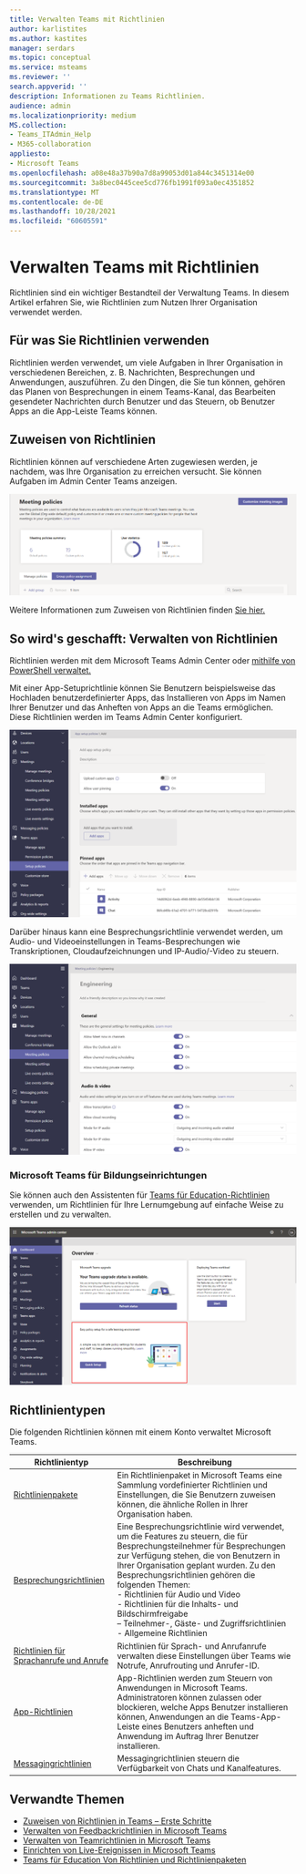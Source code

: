 ```yaml
---
title: Verwalten Teams mit Richtlinien
author: karlistites
ms.author: kastites
manager: serdars
ms.topic: conceptual
ms.service: msteams
ms.reviewer: ''
search.appverid: ''
description: Informationen zu Teams Richtlinien.
audience: admin
ms.localizationpriority: medium
MS.collection:
- Teams_ITAdmin_Help
- M365-collaboration
appliesto:
- Microsoft Teams
ms.openlocfilehash: a08e48a37b90a7d8a99053d01a844c3451314e00
ms.sourcegitcommit: 3a8bec0445cee5cd776fb1991f093a0ec4351852
ms.translationtype: MT
ms.contentlocale: de-DE
ms.lasthandoff: 10/28/2021
ms.locfileid: "60605591"
---
```

# <a name="manage-teams-with-policies"></a>Verwalten Teams mit Richtlinien

Richtlinien sind ein wichtiger Bestandteil der Verwaltung Teams. In diesem Artikel erfahren Sie, wie Richtlinien zum Nutzen Ihrer Organisation verwendet werden.

## <a name="what-you-use-policies-for"></a>Für was Sie Richtlinien verwenden

Richtlinien werden verwendet, um viele Aufgaben in Ihrer Organisation in verschiedenen Bereichen, z. B. Nachrichten, Besprechungen und Anwendungen, auszuführen. Zu den Dingen, die Sie tun können, gehören das Planen von Besprechungen in einem Teams-Kanal, das Bearbeiten gesendeter Nachrichten durch Benutzer und das Steuern, ob Benutzer Apps an die App-Leiste Teams können.

## <a name="how-to-assign-policies"></a>Zuweisen von Richtlinien

Richtlinien können auf verschiedene Arten zugewiesen werden, je nachdem, was Ihre Organisation zu erreichen versucht. Sie können Aufgaben im Admin Center Teams anzeigen.

![Screenshot der Gruppenrichtlinienzuweisung](media/group-policy-assignment.png)

Weitere Informationen zum Zuweisen von Richtlinien finden [Sie hier.](policy-assignment-overview.md)

## <a name="how-to-manage-policies"></a>So wird's geschafft: Verwalten von Richtlinien

Richtlinien werden mit dem Microsoft Teams Admin Center oder [mithilfe von PowerShell verwaltet.](./teams-powershell-managing-teams.md#manage-policies-via-powershell)

Mit einer App-Setuprichtlinie können Sie Benutzern beispielsweise das Hochladen benutzerdefinierter Apps, das Installieren von Apps im Namen Ihrer Benutzer und das Anheften von Apps an die Teams ermöglichen. Diese Richtlinien werden im Teams Admin Center konfiguriert.

![Screenshot der App-Setuprichtlinie.](media/app-setup-policy.png)

Darüber hinaus kann eine Besprechungsrichtlinie verwendet werden, um Audio- und Videoeinstellungen in Teams-Besprechungen wie Transkriptionen, Cloudaufzeichnungen und IP-Audio/-Video zu steuern.

![Screenshot der Besprechungsrichtlinie.](media/engineering-meeting-policy.png)

### <a name="teams-for-education"></a>Microsoft Teams für Bildungseinrichtungen

Sie können auch den Assistenten für [Teams für Education-Richtlinien](easy-policy-setup-edu.md) verwenden, um Richtlinien für Ihre Lernumgebung auf einfache Weise zu erstellen und zu verwalten.

![Screenshot des Teams für Education-Richtlinien-Assistenten](media/easy-policy-setup-quick-setup.png)

## <a name="types-of-policies"></a>Richtlinientypen

Die folgenden Richtlinien können mit einem Konto verwaltet Microsoft Teams.

Richtlinientyp | Beschreibung
------------|------------
[Richtlinienpakete](manage-policy-packages.md) | Ein Richtlinienpaket in Microsoft Teams eine Sammlung vordefinierter Richtlinien und Einstellungen, die Sie Benutzern zuweisen können, die ähnliche Rollen in Ihrer Organisation haben.
[Besprechungsrichtlinien](meeting-policies-overview.md) | Eine Besprechungsrichtlinie wird verwendet, um die Features zu steuern, die für Besprechungsteilnehmer für Besprechungen zur Verfügung stehen, die von Benutzern in Ihrer Organisation geplant wurden. Zu den Besprechungsrichtlinien gehören die folgenden Themen:<br> - Richtlinien für Audio und Video<br> - Richtlinien für die Inhalts- und Bildschirmfreigabe<br> – Teilnehmer-, Gäste- und Zugriffsrichtlinien<br> - Allgemeine Richtlinien
[Richtlinien für Sprachanrufe und Anrufe](voice-and-calling-policies.md)| Richtlinien für Sprach- und Anrufanrufe verwalten diese Einstellungen über Teams wie Notrufe, Anrufrouting und Anrufer-ID.
[App-Richtlinien](app-policies.md)| App-Richtlinien werden zum Steuern von Anwendungen in Microsoft Teams. Administratoren können zulassen oder blockieren, welche Apps Benutzer installieren können, Anwendungen an die Teams-App-Leiste eines Benutzers anheften und Anwendung im Auftrag Ihrer Benutzer installieren.
[Messagingrichtlinien](messaging-policies-in-teams.md)| Messagingrichtlinien steuern die Verfügbarkeit von Chats und Kanalfeatures.

## <a name="related-topics"></a>Verwandte Themen

* [Zuweisen von Richtlinien in Teams – Erste Schritte](policy-assignment-overview.md)
* [Verwalten von Feedbackrichtlinien in Microsoft Teams](manage-feedback-policies-in-teams.md)
* [Verwalten von Teamrichtlinien in Microsoft Teams](teams-policies.md)
* [Einrichten von Live-Ereignissen in Microsoft Teams](teams-live-events/set-up-for-teams-live-events.md)
* [Teams für Education Von Richtlinien und Richtlinienpaketen](policy-packages-edu.md)